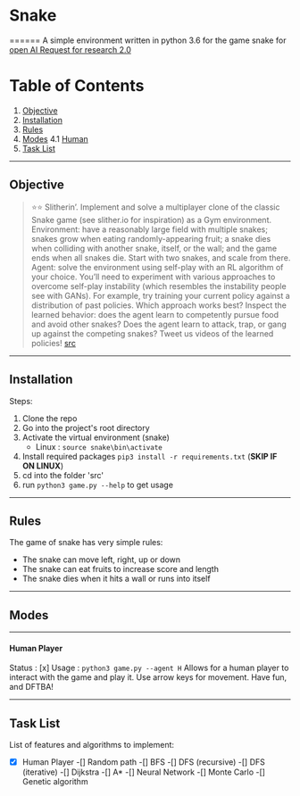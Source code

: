 # Snake
======
A simple environment written in python 3.6 for the game snake for [open AI Request for research 2.0](https://openai.com/blog/requests-for-research-2/)

Table of Contents
======
1. [Objective](#Objective)
2. [Installation](#Installation)
3. [Rules](#Rules)
4. [Modes](#Modes)
    4.1 [Human](#Human)
5. [Task List](#TaskList)
---

## Objective
>⭐⭐ Slitherin’. Implement and solve a multiplayer clone of the classic Snake game (see slither.io for inspiration) as a Gym environment. Environment: have a reasonably large field with multiple snakes; snakes grow when eating randomly-appearing fruit; a snake dies when colliding with another snake, itself, or the wall; and the game ends when all snakes die. Start with two snakes, and scale from there. Agent: solve the environment using self-play with an RL algorithm of your choice. You’ll need to experiment with various approaches to overcome self-play instability (which resembles the instability people see with GANs). For example, try training your current policy against a distribution of past policies. Which approach works best? Inspect the learned behavior: does the agent learn to competently pursue food and avoid other snakes? Does the agent learn to attack, trap, or gang up against the competing snakes? Tweet us videos of the learned policies!
[src](https://openai.com/blog/requests-for-research-2/)

---

## Installation
Steps:
1. Clone the repo
2. Go into the project's root directory
3. Activate the virtual environment (snake)
    * Linux : `source snake\bin\activate`
4. Install required packages `pip3 install -r requirements.txt` (__SKIP IF ON LINUX__)
5. cd into the folder 'src'
6. run `python3 game.py --help` to get usage

---

## Rules
The game of snake has very simple rules:
* The snake can move left, right, up or down
* The snake can eat fruits to increase score and length
* The snake dies when it hits a wall or runs into itself

---

## Modes

---

#### Human Player
Status : [x]
Usage : `python3 game.py --agent H`
Allows for a human player to interact with the game and play it.
Use arrow keys for movement.
Have fun, and DFTBA!

---

## Task List
List of features and algorithms to implement:
-[x] Human Player
-[] Random path
-[] BFS
-[] DFS (recursive)
-[] DFS (iterative)
-[] Dijkstra
-[] A*
-[] Neural Network
-[] Monte Carlo
-[] Genetic algorithm